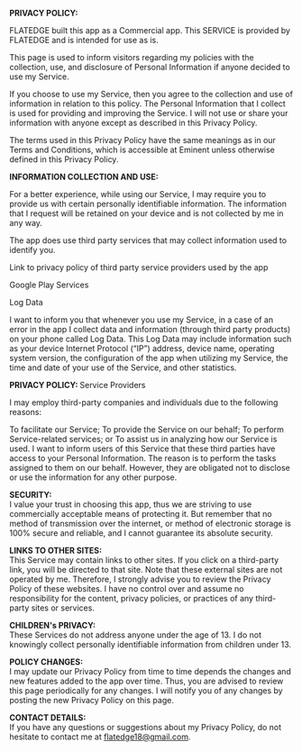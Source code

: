 <b> PRIVACY POLICY: </b>

FLATEDGE built this app as a Commercial app. This SERVICE is provided by FLATEDGE and is intended for use as is.

This page is used to inform visitors regarding my policies with the collection, use, and disclosure of Personal Information if anyone decided to use my Service.

If you choose to use my Service, then you agree to the collection and use of information in relation to this policy. The Personal Information that I collect is used for providing and improving the Service. I will not use or share your information with anyone except as described in this Privacy Policy.

The terms used in this Privacy Policy have the same meanings as in our Terms and Conditions, which is accessible at Eminent unless otherwise defined in this Privacy Policy.

<b> INFORMATION COLLECTION AND USE: </b>

For a better experience, while using our Service, I may require you to provide us with certain personally identifiable information. The information that I request will be retained on your device and is not collected by me in any way.

The app does use third party services that may collect information used to identify you.

Link to privacy policy of third party service providers used by the app

Google Play Services

Log Data

I want to inform you that whenever you use my Service, in a case of an error in the app I collect data and information (through third party products) on your phone called Log Data. This Log Data may include information such as your device Internet Protocol (“IP”) address, device name, operating system version, the configuration of the app when utilizing my Service, the time and date of your use of the Service, and other statistics.

<b> PRIVACY POLICY: </b>
Service Providers

I may employ third-party companies and individuals due to the following reasons:

To facilitate our Service;
To provide the Service on our behalf;
To perform Service-related services; or
To assist us in analyzing how our Service is used.
I want to inform users of this Service that these third parties have access to your Personal Information. The reason is to perform the tasks assigned to them on our behalf. However, they are obligated not to disclose or use the information for any other purpose.

<b> SECURITY: </b>         
I value your trust in choosing this app, thus we are striving to use commercially acceptable means of protecting it. But remember that no method of transmission over the internet, or method of electronic storage is 100% secure and reliable, and I cannot guarantee its absolute security.

<b> LINKS TO OTHER SITES: </b>    
This Service may contain links to other sites. If you click on a third-party link, you will be directed to that site. Note that these external sites are not operated by me. Therefore, I strongly advise you to review the Privacy Policy of these websites. I have no control over and assume no responsibility for the content, privacy policies, or practices of any third-party sites or services.

<b> CHILDREN's PRIVACY: </b>         
These Services do not address anyone under the age of 13. I do not knowingly collect personally identifiable information from children under 13.

<b> POLICY CHANGES: </b>            
I may update our Privacy Policy from time to time depends the changes and new features added to the app over time. Thus, you are advised to review this page periodically for any changes. I will notify you of any changes by posting the new Privacy Policy on this page.

<b> CONTACT DETAILS: </b>               
If you have any questions or suggestions about my Privacy Policy, do not hesitate to contact me at flatedge18@gmail.com.
